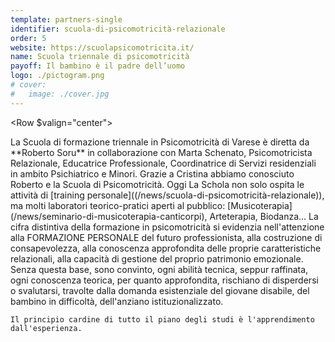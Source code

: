 ```yaml
---
template: partners-single
identifier: scuola-di-psicomotricità-relazionale
order: 5
website: https://scuolapsicomotricita.it/
name: Scuola triennale di psicomotricità
payoff: Il bambino è il padre dell’uomo
logo: ./pictogram.png
# cover:
#   image: ./cover.jpg
---
```


<EntryInfo variant="web" label="Visita" value="[scuolapsicomotricita.it](https://scuolapsicomotricita.it/)"/>
<EntryInfo variant="location" label="Sede" value="[Via Vergani 1, 21100 Varese](https://goo.gl/maps/h2J3oPbQsXw7A2Cx9)"/>
<EntryInfo variant="phone" label="Telefoni" value="[347 250 6558](tel:3472506558)"/>
<EntryInfo variant="email" label="Email" value="[scuolapsi2018@gmail.com](mailto:scuolapsi2018@gmail.com)"/>
<EntryInfo variant="teacher" label="Fondata da" value="[Roberto Soru](https://www.facebook.com/roberto.soru.94)" $bottom={6}/>

<Row $valign="center">
  <Col md={6} $initial>
    La Scuola di formazione triennale in Psicomotricità di Varese è diretta da **Roberto Soru** in collaborazione con Marta Schenato, Psicomotricista Relazionale, Educatrice Professionale, Coordinatrice di Servizi residenziali in ambito Psichiatrico e Minori.
  </Col>
  <Col md={6}>
    <Alert color="lilla">
      Grazie a Cristina abbiamo conosciuto Roberto e la Scuola di Psicomotricità. Oggi La Schola non solo ospita le attività di [training personale]((/news/scuola-di-psicomotricità-relazionale)), ma molti laboratori teorico-pratici aperti al pubblico: [Musicoterapia](/news/seminario-di-musicoterapia-canticorpi), Arteterapia, Biodanza...
    </Alert>
  </Col>
</Row>
<Row>
  <Col $columned $top={4}>
    La cifra distintiva della formazione in psicomotricità si evidenzia nell'attenzione alla FORMAZIONE PERSONALE del futuro professionista, alla costruzione di consapevolezza, alla conoscenza approfondita delle proprie caratteristiche relazionali, alla capacità di gestione del proprio patrimonio emozionale. Senza questa base, sono convinto, ogni abilità tecnica, seppur raffinata, ogni conoscenza teorica, per quanto approfondita, rischiano di disperdersi o svalutarsi, travolte dalla domanda esistenziale del giovane disabile, del bambino in difficoltà, dell'anziano istituzionalizzato.

    Il principio cardine di tutto il piano degli studi è l'apprendimento dall'esperienza.
  </Col>
</Row>
